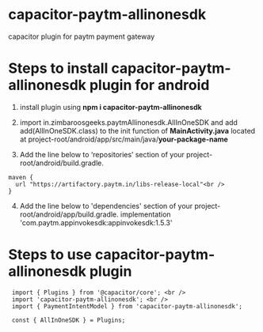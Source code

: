 # capacitor-paytm-allinonesdk
capacitor plugin for paytm payment gateway

# Steps to install capacitor-paytm-allinonesdk plugin for android

1. install plugin using **npm i capacitor-paytm-allinonesdk**

2. import in.zimbaroosgeeks.paytmAllinonesdk.AllInOneSDK and add add(AllInOneSDK.class) to the init function of **MainActivity.java** located at project-root/android/app/src/main/java/**your-package-name**

3. Add the line below to ‘repositories’ section of your project-root/android/build.gradle. <br />
  ```
  maven {
    url "https://artifactory.paytm.in/libs-release-local"<br />
  }
  ```
  
4. Add the line below to 'dependencies' section of your project-root/android/app/build.gradle.
  implementation 'com.paytm.appinvokesdk:appinvokesdk:1.5.3'
  
# Steps to use capacitor-paytm-allinonesdk plugin
  ```
   import { Plugins } from '@capacitor/core'; <br />
   import 'capacitor-paytm-allinonesdk'; <br />
   import { PaymentIntentModel } from 'capacitor-paytm-allinonesdk';

   const { AllInOneSDK } = Plugins;
   ```
